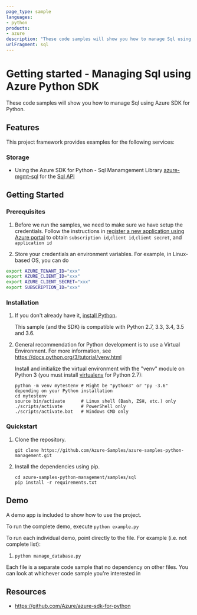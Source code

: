 ```yaml
---
page_type: sample
languages:
- python
products:
- azure
description: "These code samples will show you how to manage Sql using Azure SDK for Python."
urlFragment: sql 
---
```


# Getting started - Managing Sql using Azure Python SDK

These code samples will show you how to manage Sql using Azure SDK for Python.

## Features

This project framework provides examples for the following services:

### Storage
* Using the Azure SDK for Python - Sql Manamgement Library [azure-mgmt-sql](https://pypi.org/project/azure-mgmt-sql/) for the [Sql API](https://docs.microsoft.com/en-us/rest/api/sql/)

## Getting Started

### Prerequisites

1. Before we run the samples, we need to make sure we have setup the credentials. Follow the instructions in [register a new application using Azure portal](https://docs.microsoft.com/en-us/azure/active-directory/develop/howto-create-service-principal-portal) to obtain `subscription id`,`client id`,`client secret`, and `application id`

2. Store your credentials an environment variables.
For example, in Linux-based OS, you can do
```bash
export AZURE_TENANT_ID="xxx"
export AZURE_CLIENT_ID="xxx"
export AZURE_CLIENT_SECRET="xxx"
export SUBSCRIPTION_ID="xxx"
```

### Installation

1.  If you don't already have it, [install Python](https://www.python.org/downloads/).

    This sample (and the SDK) is compatible with Python 2.7, 3.3, 3.4, 3.5 and 3.6.

2.  General recommendation for Python development is to use a Virtual Environment.
    For more information, see https://docs.python.org/3/tutorial/venv.html

    Install and initialize the virtual environment with the "venv" module on Python 3 (you must install [virtualenv](https://pypi.python.org/pypi/virtualenv) for Python 2.7):

    ```
    python -m venv mytestenv # Might be "python3" or "py -3.6" depending on your Python installation
    cd mytestenv
    source bin/activate      # Linux shell (Bash, ZSH, etc.) only
    ./scripts/activate       # PowerShell only
    ./scripts/activate.bat   # Windows CMD only
    ```

### Quickstart

1.  Clone the repository.

    ```
    git clone https://github.com/Azure-Samples/azure-samples-python-management.git
    ```

2.  Install the dependencies using pip.

    ```
    cd azure-samples-python-management/samples/sql
    pip install -r requirements.txt
    ```

## Demo

A demo app is included to show how to use the project.

To run the complete demo, execute `python example.py`

To run each individual demo, point directly to the file. For example (i.e. not complete list):

1. `python manage_database.py`

Each file is a separate code sample that no dependency on other files. You can look at whichever code sample you're interested in

## Resources

- https://github.com/Azure/azure-sdk-for-python
